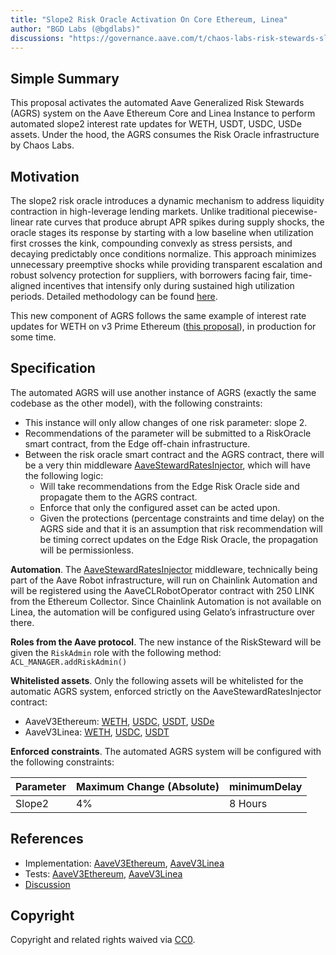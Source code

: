 ```yaml
---
title: "Slope2 Risk Oracle Activation On Core Ethereum, Linea"
author: "BGD Labs (@bgdlabs)"
discussions: "https://governance.aave.com/t/chaos-labs-risk-stewards-slope2-parameter-adjustments-for-risk-oracle-deployment/23192"
---
```


## Simple Summary

This proposal activates the automated Aave Generalized Risk Stewards (AGRS) system on the Aave Ethereum Core and Linea Instance to perform automated slope2 interest rate updates for WETH, USDT, USDC, USDe assets. Under the hood, the AGRS consumes the Risk Oracle infrastructure by Chaos Labs.

## Motivation

The slope2 risk oracle introduces a dynamic mechanism to address liquidity contraction in high-leverage lending markets. Unlike traditional piecewise-linear rate curves that produce abrupt APR spikes during supply shocks, the oracle stages its response by starting with a low baseline when utilization first crosses the kink, compounding convexly as stress persists, and decaying predictably once conditions normalize.
This approach minimizes unnecessary preemptive shocks while providing transparent escalation and robust solvency protection for suppliers, with borrowers facing fair, time-aligned incentives that intensify only during sustained high utilization periods. Detailed methodology can be found [here](https://governance.aave.com/t/chaos-labs-risk-stewards-slope2-parameter-adjustments-for-risk-oracle-deployment/23192#p-59097-motivation-2).

This new component of AGRS follows the same example of interest rate updates for WETH on v3 Prime Ethereum ([this proposal](https://vote.onaave.com/proposal/?proposalId=200)), in production for some time.

## Specification

The automated AGRS will use another instance of AGRS (exactly the same codebase as the other model), with the following constraints:

- This instance will only allow changes of one risk parameter: slope 2.
- Recommendations of the parameter will be submitted to a RiskOracle smart contract, from the Edge off-chain infrastructure.
- Between the risk oracle smart contract and the AGRS contract, there will be a very thin middleware [AaveStewardRatesInjector](https://github.com/aave-dao/aave-v3-risk-stewards/blob/ecbe493bb2c7799e58c44ebe907382ffd570e54b/src/contracts/AaveStewardInjectorRates.sol), which will have the following logic:
  - Will take recommendations from the Edge Risk Oracle side and propagate them to the AGRS contract.
  - Enforce that only the configured asset can be acted upon.
  - Given the protections (percentage constraints and time delay) on the AGRS side and that it is an assumption that risk recommendation will be timing correct updates on the Edge Risk Oracle, the propagation will be permissionless.

**Automation**. The [AaveStewardRatesInjector](https://github.com/aave-dao/aave-v3-risk-stewards/blob/ecbe493bb2c7799e58c44ebe907382ffd570e54b/src/contracts/AaveStewardInjectorRates.sol) middleware, technically being part of the Aave Robot infrastructure, will run on Chainlink Automation and will be registered using the AaveCLRobotOperator contract with 250 LINK from the Ethereum Collector.
Since Chainlink Automation is not available on Linea, the automation will be configured using Gelato’s infrastructure over there.

**Roles from the Aave protocol**. The new instance of the RiskSteward will be given the `RiskAdmin` role with the following method: `ACL_MANAGER.addRiskAdmin()`

**Whitelisted assets**. Only the following assets will be whitelisted for the automatic AGRS system, enforced strictly on the AaveStewardRatesInjector contract:

- AaveV3Ethereum: [WETH](https://etherscan.io/address/0xC02aaA39b223FE8D0A0e5C4F27eAD9083C756Cc2), [USDC](https://etherscan.io/address/0xA0b86991c6218b36c1d19D4a2e9Eb0cE3606eB48), [USDT](https://etherscan.io/address/0xdAC17F958D2ee523a2206206994597C13D831ec7), [USDe](https://etherscan.io/address/0x4c9EDD5852cd905f086C759E8383e09bff1E68B3)
- AaveV3Linea: [WETH](https://lineascan.build/address/0xe5D7C2a44FfDDf6b295A15c148167daaAf5Cf34f), [USDC](https://lineascan.build/address/0x176211869cA2b568f2A7D4EE941E073a821EE1ff), [USDT](https://lineascan.build/address/0xA219439258ca9da29E9Cc4cE5596924745e12B93)

**Enforced constraints**. The automated AGRS system will be configured with the following constraints:

| Parameter | Maximum Change (Absolute) | minimumDelay |
| --------- | ------------------------- | ------------ |
| Slope2    | 4%                        | 8 Hours      |

## References

- Implementation: [AaveV3Ethereum](https://github.com/bgd-labs/aave-proposals-v3/blob/main/src/20251009_Multi_Slope2RiskOracleActivationOnCoreEthereumLinea/AaveV3Ethereum_Slope2RiskOracleActivationOnCoreEthereumLinea_20251009.sol), [AaveV3Linea](https://github.com/bgd-labs/aave-proposals-v3/blob/main/src/20251009_Multi_Slope2RiskOracleActivationOnCoreEthereumLinea/AaveV3Linea_Slope2RiskOracleActivationOnCoreEthereumLinea_20251009.sol)
- Tests: [AaveV3Ethereum](https://github.com/bgd-labs/aave-proposals-v3/blob/main/src/20251009_Multi_Slope2RiskOracleActivationOnCoreEthereumLinea/AaveV3Ethereum_Slope2RiskOracleActivationOnCoreEthereumLinea_20251009.t.sol), [AaveV3Linea](https://github.com/bgd-labs/aave-proposals-v3/blob/main/src/20251009_Multi_Slope2RiskOracleActivationOnCoreEthereumLinea/AaveV3Linea_Slope2RiskOracleActivationOnCoreEthereumLinea_20251009.t.sol)
- [Discussion](https://governance.aave.com/t/chaos-labs-risk-stewards-slope2-parameter-adjustments-for-risk-oracle-deployment/23192)

## Copyright

Copyright and related rights waived via [CC0](https://creativecommons.org/publicdomain/zero/1.0/).
